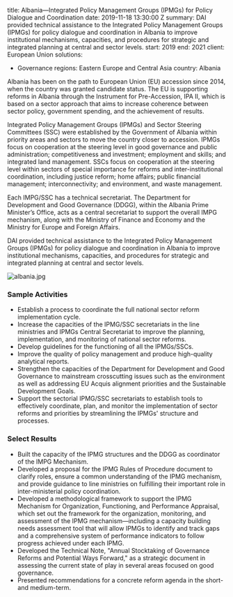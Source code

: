 
title: Albania—Integrated Policy Management Groups (IPMGs) for Policy Dialogue and
  Coordination
date: 2019-11-18 13:30:00 Z
summary: DAI provided technical assistance to the Integrated Policy Management Groups
  (IPMGs) for policy dialogue and coordination in Albania to improve institutional
  mechanisms, capacities, and procedures for strategic and integrated planning at
  central and sector levels.
start: 2019
end: 2021
client: European Union
solutions:
- Governance
regions: Eastern Europe and Central Asia
country: Albania


Albania has been on the path to European Union (EU) accession since 2014, when the country was granted candidate status. The EU is supporting reforms in Albania through the Instrument for Pre-Accession, IPA II, which is based on a sector approach that aims to increase coherence between sector policy, government spending, and the achievement of results.

Integrated Policy Management Groups (IPMGs) and Sector Steering Committees (SSC) were established by the Government of Albania within priority areas and sectors to move the country closer to accession. IPMGs focus on cooperation at the steering level in good governance and public administration; competitiveness and investment; employment and skills; and integrated land management. SSCs focus on cooperation at the steering level within sectors of special importance for reforms and inter-institutional coordination, including justice reform; home affairs; public financial management; interconnectivity; and environment, and waste management.

Each IMPG/SSC has a technical secretariat. The Department for Development and Good Governance (DDGG), within the Albania Prime Minister’s Office, acts as a central secretariat to support the overall IMPG mechanism, along with the Ministry of Finance and Economy and the Ministry for Europe and Foreign Affairs.

DAI provided technical assistance to the Integrated Policy Management Groups (IPMGs) for policy dialogue and coordination in Albania to improve institutional mechanisms, capacities, and procedures for strategic and integrated planning at central and sector levels.

![albania.jpg](/uploads/albania.jpg)

### Sample Activities

* Establish a process to coordinate the full national sector reform implementation cycle.
* Increase the capacities of the IPMG/SSC secretariats in the line ministries and IPMGs Central Secretariat to improve the planning, implementation, and monitoring of national sector reforms.
* Develop guidelines for the functioning of all the IPMGs/SSCs.
* Improve the quality of policy management and produce high-quality analytical reports.
* Strengthen the capacities of the Department for Development and Good Governance to mainstream crosscutting issues such as the environment as well as addressing EU Acquis alignment priorities and the Sustainable Development Goals.
* Support the sectorial IPMG/SSC secretariats to establish tools to effectively coordinate, plan, and monitor the implementation of sector reforms and priorities by streamlining the IPMGs' structure and processes.

### Select Results

* Built the capacity of the IPMG structures and the DDGG as coordinator of the IMPG Mechanism.
* Developed a proposal for the IPMG Rules of Procedure document to clarify roles, ensure a common understanding of the IPMG mechanism, and provide guidance to line ministries on fulfilling their important role in inter-ministerial policy coordination.
* Developed a methodological framework to support the IPMG Mechanism for Organization, Functioning, and Performance Appraisal, which set out the framework for the organization, monitoring, and assessment of the IPMG mechanism—including a capacity building needs assessment tool that will allow IPMGs to identify and track gaps and a comprehensive system of performance indicators to follow progress achieved under each IPMG.
* Developed the Technical Note, "Annual Stocktaking of Governance Reforms and Potential Ways Forward," as a strategic document in assessing the current state of play in several areas focused on good governance.
* Presented recommendations for a concrete reform agenda in the short- and medium-term.
